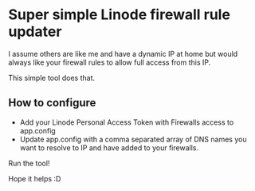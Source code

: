 ﻿
# Super simple Linode firewall rule updater
I assume others are like me and have a dynamic IP at home but would always like your firewall rules to allow full access from this IP.

This simple tool does that. 

## How to configure
- Add your Linode Personal Access Token with Firewalls access to app.config
- Update app.config with a comma separated array of DNS names you want to resolve to IP and have added to your firewalls. 

Run the tool!

Hope it helps :D

